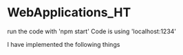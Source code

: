 # WebApplications_HT
run the code with 'npm start'
Code is using 'localhost:1234'

I have implemented the following things
